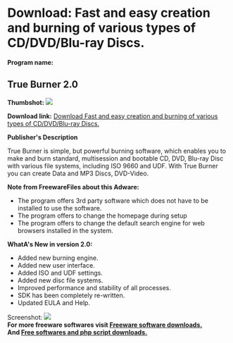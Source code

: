 # Download: Fast and easy creation and burning of various types of CD/DVD/Blu-ray Discs.

**Program name:**

## True Burner 2.0

  
**Thumbshot:** ![](http://www.freewarefiles.com/screenshot/trueburner_md.jpg)   
  
**Download link:** [Download Fast and easy creation and burning of various types of CD/DVD/Blu-ray Discs.](http://freesoftwares.boysofts.com/True-Burner_program_97664.html)  
  


**Publisher's Description**  
  


True Burner is simple, but powerful burning software, which enables you to make and burn standard, multisession and bootable CD, DVD, Blu-ray Disc with various file systems, including ISO 9660 and UDF. With True Burner you can create Data and MP3 Discs, DVD-Video. 

**Note from FreewareFiles about this Adware:**

  * The program offers 3rd party software which does not have to be installed to use the software. 
  * The program offers to change the homepage during setup 
  * The program offers to change the default search engine for web browsers installed in the system. 

**WhatA's New in version 2.0:**

  * Added new burning engine. 
  * Added new user interface. 
  * Added ISO and UDF settings. 
  * Added new disc file systems. 
  * Improved performance and stability of all processes. 
  * SDK has been completely re-written. 
  * Updated EULA and Help. 

  
  
Screenshot: ![](http://www.freewarefiles.com/screenshot/trueburner.jpg)   
**For more freeware softwares visit [Freeware software downloads.](http://freesoftwares.boysofts.com/)**   
**And [Free softwares and php script downloads.](http://www.boysofts.com/)**
